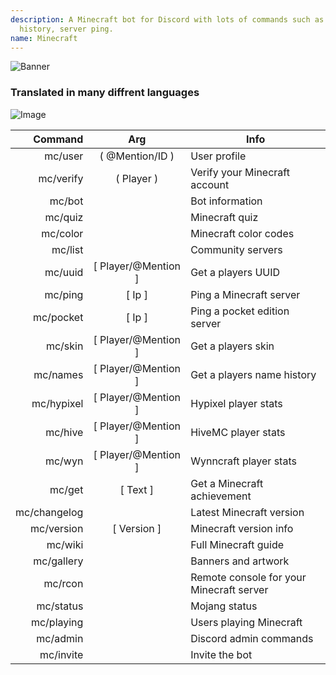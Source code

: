 ```yaml
---
description: A Minecraft bot for Discord with lots of commands such as player skins, name
  history, server ping.
name: Minecraft
---
```


![Banner](https://gallery.fluxpoint.dev/2019/08/02/762205d5.jpg)

### Translated in many diffrent languages
![Image](https://i.imgur.com/jwF0wFY.png)

|      Command |         Arg         | Info                                     |
|-------------:|:-------------------:|------------------------------------------|
|      mc/user |   ( @Mention/ID )   | User profile                             |
|    mc/verify |      ( Player )     | Verify your Minecraft account            |
|       mc/bot |                     | Bot information                          |
|      mc/quiz |                     | Minecraft quiz                           |
|     mc/color |                     | Minecraft color codes                    |
|      mc/list |                     | Community servers                        |
|      mc/uuid | [ Player/@Mention ] | Get a players UUID                       |
|      mc/ping |        [ Ip ]       | Ping a Minecraft server                  |
|    mc/pocket |        [ Ip ]       | Ping a pocket edition server             |
|      mc/skin | [ Player/@Mention ] | Get a players skin                       |
|     mc/names | [ Player/@Mention ] | Get a players name history               |
|   mc/hypixel | [ Player/@Mention ] | Hypixel player stats                     |
|      mc/hive | [ Player/@Mention ] | HiveMC player stats                      |
|       mc/wyn | [ Player/@Mention ] | Wynncraft player stats                   |
|       mc/get |       [ Text ]      | Get a Minecraft achievement              |
| mc/changelog |                     | Latest Minecraft version                 |
|   mc/version |     [ Version ]     | Minecraft version info                   |
|      mc/wiki |                     | Full Minecraft guide                     |
|   mc/gallery |                     | Banners and artwork                      |
|      mc/rcon |                     | Remote console for your Minecraft server |
|    mc/status |                     | Mojang status                            |
|   mc/playing |                     | Users playing Minecraft                  |
|     mc/admin |                     | Discord admin commands                   |
|    mc/invite |                     | Invite the bot                           |
